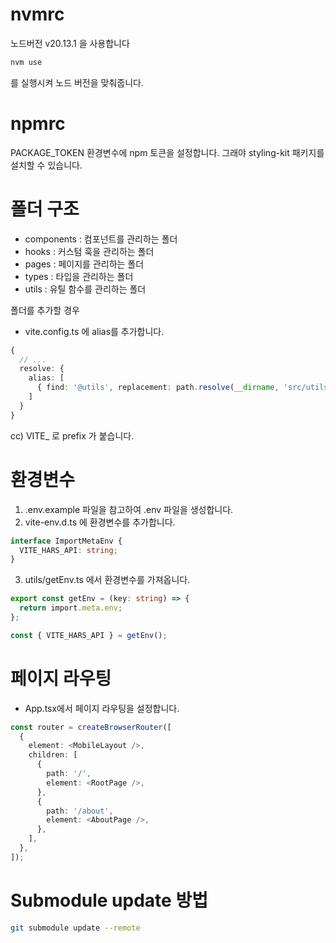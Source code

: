 # nvmrc
노드버전 v20.13.1 을 사용합니다
```bash
nvm use
```
를 실행시켜 노드 버전을 맞춰줍니다.

# npmrc
PACKAGE_TOKEN 환경변수에 npm 토큰을 설정합니다.
그래야 styling-kit 패키지를 설치할 수 있습니다.

# 폴더 구조
- components : 컴포넌트를 관리하는 폴더
- hooks : 커스텀 훅을 관리하는 폴더
- pages : 페이지를 관리하는 폴더
- types : 타입을 관리하는 폴더
- utils : 유틸 함수를 관리하는 폴더

폴더를 추가할 경우
- vite.config.ts 에 alias를 추가합니다.
```typescript
{
  // ...
  resolve: {
    alias: [
      { find: '@utils', replacement: path.resolve(__dirname, 'src/utils') },
    ]
  }
}  
```
cc) VITE_ 로 prefix 가 붙습니다.

# 환경변수
1. .env.example 파일을 참고하여 .env 파일을 생성합니다.
2. vite-env.d.ts 에 환경변수를 추가합니다.
```typescript
interface ImportMetaEnv {
  VITE_HARS_API: string;
}
```
3. utils/getEnv.ts 에서 환경변수를 가져옵니다.
```typescript
export const getEnv = (key: string) => {
  return import.meta.env;
};

const { VITE_HARS_API } = getEnv();
```

# 페이지 라우팅
- App.tsx에서 페이지 라우팅을 설정합니다.
```typescript jsx
const router = createBrowserRouter([
  {
    element: <MobileLayout />,
    children: [
      {
        path: '/',
        element: <RootPage />,
      },
      {
        path: '/about',
        element: <AboutPage />,
      },
    ],
  },
]);
```


# Submodule update 방법
```bash
git submodule update --remote
```